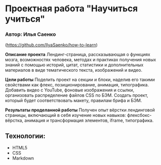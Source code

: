 # Проектная работа "Научиться учиться"
### Автор: Илья Саенко
(https://github.com/IlyaSaenko/how-to-learn)

**Описание проекта** Лендинг-страница, рассказывающая о функциях мозга, возможностях человека, методах и практиках получения новых знаний с помощью историй, цитат, статистики и дополнительных материалов в виде тематического текста, изображений и видео.

**Цели работы** Поделить проект на секции и блоки, наделив его такими свойствами как флекс, позиционирование, анимация, типографика. Добавить видео с YouTube, фоновые изображения и ссылки, организовать распределение файлов CSS по БЭМ. Создать проект, который будет соответствовать макету, правилам брифа и БЭМ.

**Результаты проделанной работы** Получен опыт вёрстки лендинговой страницы, включающий в себя изучение новых навыков: флексбокс-вёрстка, анимация и трансформация элементов, iframe, типографика.

## Технологии:

* HTML5
* CSS
* Markdown
